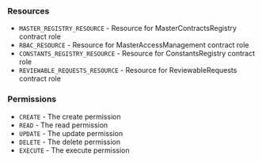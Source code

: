 ### Resources

- `MASTER_REGISTRY_RESOURCE` - Resource for MasterContractsRegistry contract role
- `RBAC_RESOURCE` - Resource for MasterAccessManagement contract role
- `CONSTANTS_REGISTRY_RESOURCE` - Resource for ConstantsRegistry contract role
- `REVIEWABLE_REQUESTS_RESOURCE` - Resource for ReviewableRequests contract role

### Permissions

- `CREATE` - The create permission
- `READ` - The read permission
- `UPDATE` - The update permission
- `DELETE` - The delete permission
- `EXECUTE` - The execute permission

